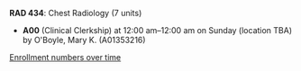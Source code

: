 **RAD 434**: Chest Radiology (7 units)

- **A00** (Clinical Clerkship) at 12:00 am–12:00 am on Sunday (location TBA) by O'Boyle, Mary K. (A01353216)

[Enrollment numbers over time](./RAD434.tsv)
